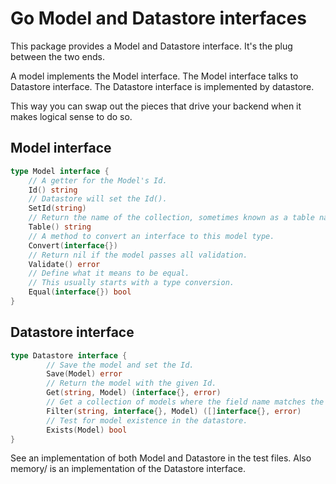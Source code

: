# Go Model and Datastore interfaces

This package provides a Model and Datastore interface.
It's the plug between the two ends.

A model implements the Model interface.
The Model interface talks to Datastore interface.
The Datastore interface is implemented by datastore.

This way you can swap out the pieces that drive your backend
when it makes logical sense to do so.

## Model interface

```go
type Model interface {
	// A getter for the Model's Id.
	Id() string
	// Datastore will set the Id().
	SetId(string)
	// Return the name of the collection, sometimes known as a table name.
	Table() string
	// A method to convert an interface to this model type.
	Convert(interface{})
	// Return nil if the model passes all validation.
	Validate() error
	// Define what it means to be equal.
	// This usually starts with a type conversion.
	Equal(interface{}) bool
}
```

## Datastore interface

```go
type Datastore interface {
        // Save the model and set the Id.
        Save(Model) error
        // Return the model with the given Id.
        Get(string, Model) (interface{}, error)
        // Get a collection of models where the field name matches the value passed in.
        Filter(string, interface{}, Model) ([]interface{}, error)
        // Test for model existence in the datastore.
        Exists(Model) bool
}
```

See an implementation of both Model and Datastore in the test files.
Also memory/ is an implementation of the Datastore interface.
